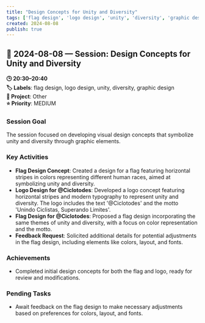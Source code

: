 ```yaml
---
title: "Design Concepts for Unity and Diversity"
tags: ['flag design', 'logo design', 'unity', 'diversity', 'graphic design']
created: 2024-08-08
publish: true
---
```


## 📅 2024-08-08 — Session: Design Concepts for Unity and Diversity

**🕒 20:30–20:40**  
**🏷️ Labels**: flag design, logo design, unity, diversity, graphic design  
**📂 Project**: Other  
**⭐ Priority**: MEDIUM  


### Session Goal
The session focused on developing visual design concepts that symbolize unity and diversity through graphic elements.

### Key Activities
- **Flag Design Concept**: Created a design for a flag featuring horizontal stripes in colors representing different human races, aimed at symbolizing unity and diversity.
- **Logo Design for @Ciclotodes**: Developed a logo concept featuring horizontal stripes and modern typography to represent unity and diversity. The logo includes the text '@Ciclotodes' and the motto 'Unindo Ciclistas, Superando Limites'.
- **Flag Design for @Ciclotodes**: Proposed a flag design incorporating the same themes of unity and diversity, with a focus on color representation and the motto.
- **Feedback Request**: Solicited additional details for potential adjustments in the flag design, including elements like colors, layout, and fonts.

### Achievements
- Completed initial design concepts for both the flag and logo, ready for review and modifications.

### Pending Tasks
- Await feedback on the flag design to make necessary adjustments based on preferences for colors, layout, and fonts.
